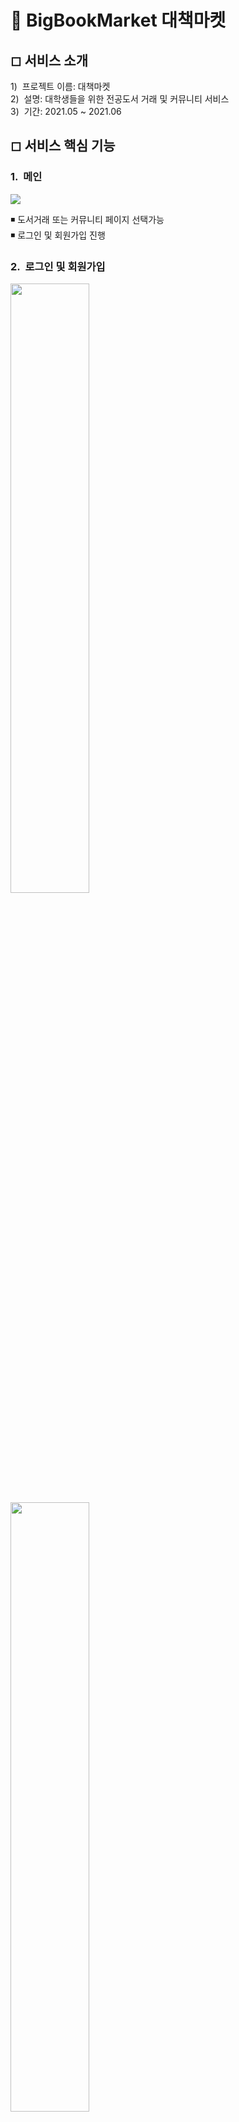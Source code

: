 # 📘 BigBookMarket 대책마켓

## ◻ 서비스 소개

1)&nbsp; 프로젝트 이름: 대책마켓 <br>
2)&nbsp; 설명: 대학생들을 위한 전공도서 거래 및 커뮤니티 서비스 <br>
3)&nbsp; 기간: 2021.05 ~ 2021.06

## ◻ 서비스 핵심 기능

### 1.&nbsp; 메인

<img src="https://user-images.githubusercontent.com/49135797/128663139-a5781bf1-fc20-4b74-95a4-377a72cae191.png">

◾ 도서거래 또는 커뮤니티 페이지 선택가능 <br>
◾ 로그인 및 회원가입 진행

### 2.&nbsp; 로그인 및 회원가입

<img src="https://user-images.githubusercontent.com/49135797/128663522-f9bde0c0-af44-471f-ac74-1bf93e107c66.png" width="50%"/> <img src="https://user-images.githubusercontent.com/49135797/128663481-39527f88-7ec3-467c-95fd-95a9bc386f1c.png" width="50%" />

◾ 회원가입 시 회원아이디와 닉네임, 비밀번호, 전화번호를 입력받는다.<br>
◾ 로그인 시 회원아이디와 비밀번호로 로그인할 수 있다.

### 3.&nbsp; 도서거래 페이지

**(1) 도서거래 메인페이지**
<img src="https://user-images.githubusercontent.com/49135797/128663974-b8f7bc6a-69b1-418b-8f02-a7b02bcc8031.png"/>

◾ 카테고리 별로 전공도서 판매글을 확인할 수 있고, 검색창을 통해 특정 도서를 검색할 수 있다.

**(2) 도서 상세페이지**
<img src="https://user-images.githubusercontent.com/49135797/128664268-765cc048-70b7-48ab-ae41-54222f48ccf9.png"/>

◾ 도서 선택 시 판매 정보 상세페이지를 확인할 수 있다.<br>
◾ 구매 버튼으로 판매자에게 쪽지를 보낼 수 있다.

**(3) 판매글 작성페이지**
<img src="https://user-images.githubusercontent.com/49135797/128664107-16307139-fdfc-4846-a2fc-98882239096a.png"/>

◾ 판매글을 직접 작성할 수 있다. <br>
◾ 도서를 검색하여 선택할 수 있다. (알라딘의 오픈 api 이용)

**(4) 쪽지 작성페이지**
<img src="https://user-images.githubusercontent.com/49135797/128664453-3e98f7f4-c50b-47fb-a95e-1003b5b2b002.png"/>

◾ 판매자에게 쪽지를 보낼 수 있다.

### 4. 커뮤니티페이지

**(1)커뮤니티 메인페이지**
<img src="https://user-images.githubusercontent.com/49135797/128664703-f0896c6a-cb60-4a9c-be54-a069f4b38493.png"/>

◾ 카테고리 별로 전공도서 게시글을 확인할 수 있고, 검색창을 통해 특정 도서를 검색할 수 있다.

**(2) 게시글 목록페이지**
<img src="https://user-images.githubusercontent.com/49135797/128664928-5d96c5ba-c56d-483a-9c1b-24cef09d4b20.png"/>

◾ 도서 선택 시 해당 도서 관련 게시글들을 볼 수 있는 상세페이지로 이동할 수 있다. <br>
◾ 게시글을 크게 후기, 질문, 개정, 자유 카테고리로 분류된다. <br>
◾ 게시글 또한 작성할 수 있다.

**(3) 게시글 작성페이지**
<img src="https://user-images.githubusercontent.com/49135797/128665094-9bf54bca-3e45-47aa-8bd9-df275cb0e988.png"/>

◾ 게시글을 작성할 수 있다.<br>
◾ 게시글 카테고리는 크게 후기, 질문, 개정, 자유 4가지 중에 선택하여 작성할 수 있다.

**(4) 게시글 상세페이지**
<img src="https://user-images.githubusercontent.com/49135797/128665198-37c96c1e-840e-4e56-82d6-4001bfb3d685.png"/>

◾ 선택한 게시글의 댓글 목록을 확인할 수 있고, 바로 댓글을 작성할 수도 있다.

### 5. 마이페이지

<img src="https://user-images.githubusercontent.com/49135797/128664574-77cd71d3-ef1f-48a7-8086-29fe435db124.png"/>

◾ 마이페이지에서 개인정보 수정 및 거래내역, 게시물, 댓글, 쪽지 내역을 확인할 수 있다.

## ◻ 기술 스택 및 라이브러리

```
"@material-ui/core": "^4.11.4",
"@testing-library/jest-dom": "^5.11.4",
"@testing-library/react": "^11.1.0",
"@testing-library/user-event": "^12.1.10",
"axios": "^0.21.1",
"http-proxy-middleware": "^2.0.0",
"react": "^17.0.2",
"react-dom": "^17.0.2",
"react-redux": "^7.2.4",
"react-router-dom": "^5.2.0",
"react-scripts": "4.0.3",
"redux": "^4.1.1",
"redux-thunk": "^2.3.0",
"styled-components": "^5.2.3",
"web-vitals": "^1.0.1"
```

## ◻ 코딩 컨벤션

`master` 브랜치를 중심으로, 자신의 깃허브 닉네임으로 된 브랜치로 작업

```
feat : 새로운 기능 추가
fix : 버그 수정
docs : 문서 추가 및 변경
style : 코드 포맷팅, 로직의 변화는 없이 띄어쓰기나 탭 문자 등의 사소한 변화
refactor : 리팩토링
test : 테스트 코드 수정 및 변경
chore : 그 외 사소한 변경
```

## ◻ 프로젝트 구조

```
📦src
 ┣ 📂assets
 ┃ ┣ 📂images
 ┃ ┣ 📂styles
 ┣ 📂components
 ┃ ┣ 📂common
 ┃ ┣ 📂community
 ┃ ┣ 📂market
 ┃ ┣ 📂mypage
 ┃ ┣ 📜index.js
 ┣ 📂const
 ┣ 📂data
 ┃ ┣ 📂community
 ┃ ┣ 📂market
 ┃ ┣ 📂message
 ┃ ┣ 📂user
 ┃ ┣ 📜rootActions.js
 ┃ ┣ 📜rootActionTypes.js
 ┃ ┣ 📜rootReducer.js
 ┃ ┣ 📜rootServices.js
 ┣ 📂hoc
 ┣ 📂pages
 ┃ ┣ 📂CommentHistory
 ┃ ┣ 📂Community
 ┃ ┣ 📂Login
 ┃ ┣ 📂Main
 ┃ ┣ 📂Market
 ┃ ┣ 📂MarketHistory
 ┃ ┣ 📂Message
 ┃ ┣ 📂MessageHistory
 ┃ ┣ 📂Mypage
 ┃ ┣ 📂NewPostWrite
 ┃ ┣ 📂PostDetail
 ┃ ┣ 📂PostHistory
 ┃ ┣ 📂PostList
 ┃ ┣ 📂PostWrite
 ┃ ┣ 📂ItemDetail
 ┃ ┣ 📂SellWrite
 ┃ ┣ 📂Signup
 ┃ ┣ 📜index.js
 ┣ 📂store
 ┣ 📂utils
 ┣ 📜App.js
 ┣ 📜index.js
 ┣ 📜setupProxy.js
```

## ◻ 서비스 시연 영상

[▶ 영상보기](https://drive.google.com/file/d/1twc8AIjgCsVqjKTnLQsVKf-TsIj2tvua/view?usp=sharing)
